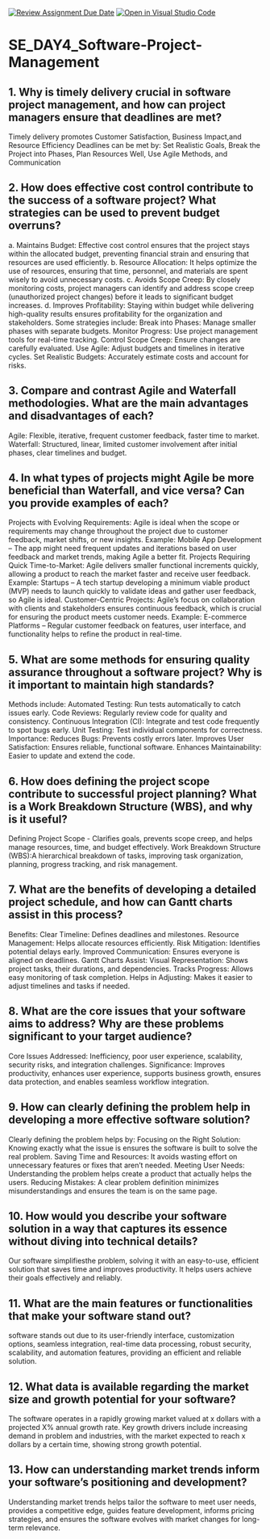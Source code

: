 [![Review Assignment Due Date](https://classroom.github.com/assets/deadline-readme-button-22041afd0340ce965d47ae6ef1cefeee28c7c493a6346c4f15d667ab976d596c.svg)](https://classroom.github.com/a/9pw6JKcu)
[![Open in Visual Studio Code](https://classroom.github.com/assets/open-in-vscode-2e0aaae1b6195c2367325f4f02e2d04e9abb55f0b24a779b69b11b9e10269abc.svg)](https://classroom.github.com/online_ide?assignment_repo_id=18559231&assignment_repo_type=AssignmentRepo)
# SE_DAY4_Software-Project-Management
## 1. Why is timely delivery crucial in software project management, and how can project managers ensure that deadlines are met?
Timely delivery promotes
Customer Satisfaction, Business Impact,and Resource Efficiency
Deadlines can be met by: Set Realistic Goals, Break the Project into Phases, Plan Resources Well, Use Agile Methods, and Communication

## 2. How does effective cost control contribute to the success of a software project? What strategies can be used to prevent budget overruns?
a. Maintains Budget: Effective cost control ensures that the project stays within the allocated budget, preventing financial strain and ensuring that resources are used efficiently.
b. Resource Allocation: It helps optimize the use of resources, ensuring that time, personnel, and materials are spent wisely to avoid unnecessary costs.
c. Avoids Scope Creep: By closely monitoring costs, project managers can identify and address scope creep (unauthorized project changes) before it leads to significant budget increases.
d. Improves Profitability: Staying within budget while delivering high-quality results ensures profitability for the organization and stakeholders.
Some strategies include:
 Break into Phases: Manage smaller phases with separate budgets.
 Monitor Progress: Use project management tools for real-time tracking.
 Control Scope Creep: Ensure changes are carefully evaluated.
 Use Agile: Adjust budgets and timelines in iterative cycles.
 Set Realistic Budgets: Accurately estimate costs and account for risks.
 
## 3. Compare and contrast Agile and Waterfall methodologies. What are the main advantages and disadvantages of each?
Agile: Flexible, iterative, frequent customer feedback, faster time to market.
Waterfall: Structured, linear, limited customer involvement after initial phases, clear timelines and budget.

## 4. In what types of projects might Agile be more beneficial than Waterfall, and vice versa? Can you provide examples of each?
Projects with Evolving Requirements: Agile is ideal when the scope or requirements may change throughout the project due to customer feedback, market shifts, or new insights.
    Example: Mobile App Development – The app might need frequent updates and iterations based on user feedback and market trends, making Agile a better fit.
Projects Requiring Quick Time-to-Market: Agile delivers smaller functional increments quickly, allowing a product to reach the market faster and receive user feedback.
    Example: Startups – A tech startup developing a minimum viable product (MVP) needs to launch quickly to validate ideas and gather user feedback, so Agile is ideal.
Customer-Centric Projects: Agile’s focus on collaboration with clients and stakeholders ensures continuous feedback, which is crucial for ensuring the product meets customer needs.
   Example: E-commerce Platforms – Regular customer feedback on features, user interface, and functionality helps to refine the product in real-time.
   
## 5. What are some methods for ensuring quality assurance throughout a software project? Why is it important to maintain high standards?
Methods include:
    Automated Testing: Run tests automatically to catch issues early.
    Code Reviews: Regularly review code for quality and consistency.
    Continuous Integration (CI): Integrate and test code frequently to spot bugs early.
    Unit Testing: Test individual components for correctness.
Importance: 
    Reduces Bugs: Prevents costly errors later.
   Improves User Satisfaction: Ensures reliable, functional software.
    Enhances Maintainability: Easier to update and extend the code.
## 6. How does defining the project scope contribute to successful project planning? What is a Work Breakdown Structure (WBS), and why is it useful?
Defining Project Scope - Clarifies goals, prevents scope creep, and helps manage resources, time, and budget effectively.
Work Breakdown Structure (WBS):A hierarchical breakdown of tasks, improving task organization, planning, progress tracking, and risk management.

## 7. What are the benefits of developing a detailed project schedule, and how can Gantt charts assist in this process?
Benefits:
    Clear Timeline: Defines deadlines and milestones.
    Resource Management: Helps allocate resources efficiently.
    Risk Mitigation: Identifies potential delays early.
    Improved Communication: Ensures everyone is aligned on deadlines.
Gantt Charts Assist:
    Visual Representation: Shows project tasks, their durations, and dependencies.
    Tracks Progress: Allows easy monitoring of task completion.
    Helps in Adjusting: Makes it easier to adjust timelines and tasks if needed.

## 8. What are the core issues that your software aims to address? Why are these problems significant to your target audience?
Core Issues Addressed: Inefficiency, poor user experience, scalability, security risks, and integration challenges.
Significance: Improves productivity, enhances user experience, supports business growth, ensures data protection, and enables seamless workflow integration.

## 9. How can clearly defining the problem help in developing a more effective software solution?
Clearly defining the problem helps by:
    Focusing on the Right Solution: Knowing exactly what the issue is ensures the software is built to solve the real problem.
    Saving Time and Resources: It avoids wasting effort on unnecessary features or fixes that aren’t needed.
    Meeting User Needs: Understanding the problem helps create a product that actually helps the users.
    Reducing Mistakes: A clear problem definition minimizes misunderstandings and ensures the team is on the same page.
## 10. How would you describe your software solution in a way that captures its essence without diving into technical details?
Our software simplifiesthe problem, solving it with an easy-to-use, efficient solution that saves time and improves productivity. It helps users achieve their goals effectively and reliably.
## 11. What are the main features or functionalities that make your software stand out?
software stands out due to its user-friendly interface, customization options, seamless integration, real-time data processing, robust security, scalability, and automation features, providing an efficient and reliable solution.

## 12. What data is available regarding the market size and growth potential for your software?
The software operates in a rapidly growing market valued at x dollars with a projected X% annual growth rate. Key growth drivers include increasing demand in problem and industries, with the market expected to reach x dollars by a certain time, showing strong growth potential.

## 13. How can understanding market trends inform your software’s positioning and development?
Understanding market trends helps tailor the software to meet user needs, provides a competitive edge, guides feature development, informs pricing strategies, and ensures the software evolves with market changes for long-term relevance.
